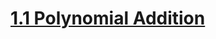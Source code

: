 # <a href=https://github.com/vigneshsnaik/DS-LAB/blob/main/cycle1/1.1_Polynomial_Addition.c>1.1 Polynomial Addition</a>
